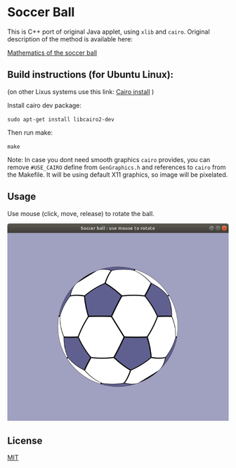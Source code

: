 # Soccer Ball

This is C++ port of original Java applet, using `xlib` and `cairo`.
Original description of the method is available here:

[Mathematics of the soccer ball](http://www.hoist-point.com/soccerball.htm)

## Build instructions (for Ubuntu Linux):

(on other Lixus systems use this link: [Cairo install](https://www.cairographics.org/download/) )

Install cairo dev package:

`sudo apt-get install libcairo2-dev`

Then run make:

`make`

Note: In case you dont need smooth graphics `cairo` provides, you can remove
`#USE_CAIRO` define from `GenGraphics.h` and references to `cairo` from the Makefile. It will be using
default X11 graphics, so image will be pixelated.

## Usage

Use mouse (click, move, release) to rotate the ball.

![Screenshot](/soccerball.png)

## License
[MIT](https://choosealicense.com/licenses/mit/)